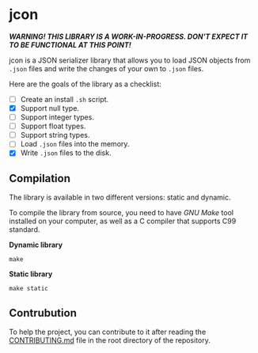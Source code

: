 # jcon
***WARNING! THIS LIBRARY IS A WORK-IN-PROGRESS. DON'T EXPECT IT TO BE FUNCTIONAL AT THIS POINT!***

jcon is a JSON serializer library that allows you to load JSON objects from `.json` files and write the changes of your own to `.json` files.

Here are the goals of the library as a checklist:
- [ ] Create an install `.sh` script.
- [X] Support null type.
- [ ] Support integer types.
- [ ] Support float types.
- [ ] Support string types.
- [ ] Load `.json` files into the memory.
- [X] Write `.json` files to the disk.

## Compilation
The library is available in two different versions: static and dynamic.

To compile the library from source, you need to have *GNU Make* tool installed on your computer, as well as a C compiler that supports C99 standard.

**Dynamic library**
```console
make
```

**Static library**
```console
make static
```

## Contrubution
To help the project, you can contribute to it after reading the [CONTRIBUTING.md](https://github.com/detectivekaktus/jcon/blob/main/CONTRIBUTING.md) file in the root directory of the repository.

